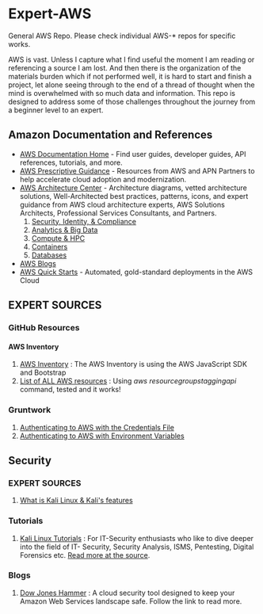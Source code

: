 # Expert-AWS

General AWS Repo. Please check individual AWS-* repos for specific works.

AWS is vast. Unless I capture what I find useful the moment I am reading or referencing a source I am lost. And then there is the organization of the materials burden which if not performed well, it is hard to start and finish a project, let alone seeing through to the end of a thread of thought when the mind is overwhelmed with so much data and information. This repo is designed to address some of those challenges throughout the journey from a beginner level to an expert.

## Amazon Documentation and References
* [AWS Documentation Home](https://docs.aws.amazon.com/index.html) - Find user guides, developer guides, API references, tutorials, and more.
* [AWS Prescriptive Guidance](https://aws.amazon.com/prescriptive-guidance) - Resources from AWS and APN Partners to help accelerate cloud adoption and modernization.
* [AWS Architecture Center]() - Architecture diagrams, vetted architecture solutions, Well-Architected best practices, patterns, icons, and expert guidance from AWS cloud architecture experts, AWS Solutions Architects, Professional Services Consultants, and Partners.
  1. [Security, Identity, & Compliance](https://aws.amazon.com/architecture/security-identity-compliance)
  2. [Analytics & Big Data](https://aws.amazon.com/architecture/analytics-big-data)
  3. [Compute & HPC](https://aws.amazon.com/architecture/compute-hpc)
  4. [Containers](https://aws.amazon.com/architecture/containers)
  5. [Databases](https://aws.amazon.com/architecture/databases)
* [AWS Blogs](https://aws.amazon.com/blogs/)
* [AWS Quick Starts](https://aws.amazon.com/quickstart) - Automated, gold-standard deployments in the AWS Cloud

## EXPERT SOURCES

### GitHub Resources
#### AWS Inventory
1. [AWS Inventory](https://github.com/devops-israel/aws-inventory) : The AWS Inventory is using the AWS JavaScript SDK and Bootstrap
2. [List of ALL AWS resources](https://github.com/MichaelDimmitt/check-all-aws-regions) : Using _aws resourcegroupstaggingapi_ command, tested and it works!


### Gruntwork
1. [Authenticating to AWS with the Credentials File](https://blog.gruntwork.io/authenticating-to-aws-with-the-credentials-file-d16c0fbcbf9e)
2. [Authenticating to AWS with Environment Variables](https://blog.gruntwork.io/authenticating-to-aws-with-environment-variables-e793d6f6d02e)

## Security
### EXPERT SOURCES
1. [What is Kali Linux & Kali's features](https://www.kali.org/docs/introduction/)

### Tutorials
1. [Kali Linux Tutorials](https://kalilinuxtutorials.com/category/tuts/) : For IT-Security enthusiasts who like to dive deeper into the field of IT- Security, Security Analysis, ISMS, Pentesting, Digital Forensics etc. [Read more at the source](https://kalilinuxtutorials.com/about/).

### Blogs
1. [Dow Jones Hammer](https://dowjones.github.io/hammer/index.html) : A cloud security tool designed to keep your Amazon Web Services landscape safe. Follow the link to read more.
